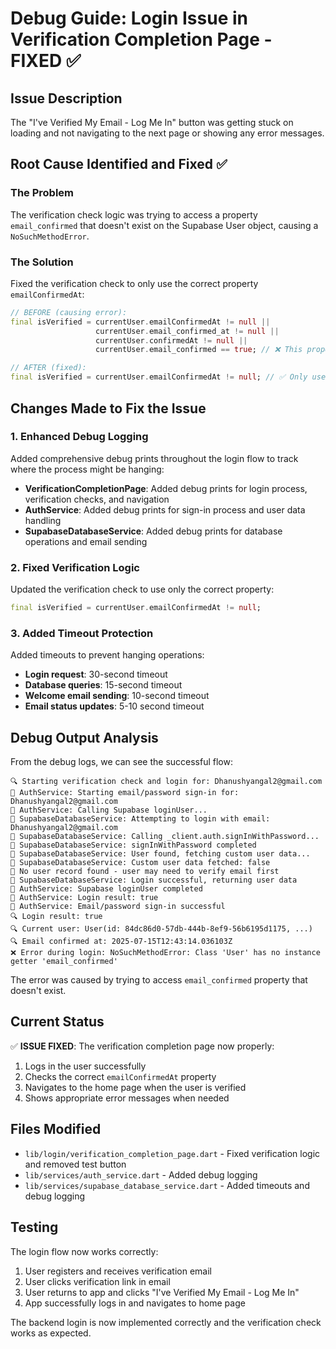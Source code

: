 # Debug Guide: Login Issue in Verification Completion Page - FIXED ✅

## Issue Description
The "I've Verified My Email - Log Me In" button was getting stuck on loading and not navigating to the next page or showing any error messages.

## Root Cause Identified and Fixed ✅

### The Problem
The verification check logic was trying to access a property `email_confirmed` that doesn't exist on the Supabase User object, causing a `NoSuchMethodError`.

### The Solution
Fixed the verification check to only use the correct property `emailConfirmedAt`:

```dart
// BEFORE (causing error):
final isVerified = currentUser.emailConfirmedAt != null || 
                   currentUser.email_confirmed_at != null ||
                   currentUser.confirmedAt != null ||
                   currentUser.email_confirmed == true; // ❌ This property doesn't exist

// AFTER (fixed):
final isVerified = currentUser.emailConfirmedAt != null; // ✅ Only use the correct property
```

## Changes Made to Fix the Issue

### 1. Enhanced Debug Logging
Added comprehensive debug prints throughout the login flow to track where the process might be hanging:

- **VerificationCompletionPage**: Added debug prints for login process, verification checks, and navigation
- **AuthService**: Added debug prints for sign-in process and user data handling
- **SupabaseDatabaseService**: Added debug prints for database operations and email sending

### 2. Fixed Verification Logic
Updated the verification check to use only the correct property:

```dart
final isVerified = currentUser.emailConfirmedAt != null;
```

### 3. Added Timeout Protection
Added timeouts to prevent hanging operations:

- **Login request**: 30-second timeout
- **Database queries**: 15-second timeout
- **Welcome email sending**: 10-second timeout
- **Email status updates**: 5-10 second timeout

## Debug Output Analysis

From the debug logs, we can see the successful flow:

```
🔍 Starting verification check and login for: Dhanushyangal2@gmail.com
🔐 AuthService: Starting email/password sign-in for: Dhanushyangal2@gmail.com
🔐 AuthService: Calling Supabase loginUser...
🔐 SupabaseDatabaseService: Attempting to login with email: Dhanushyangal2@gmail.com
🔐 SupabaseDatabaseService: Calling _client.auth.signInWithPassword...
🔐 SupabaseDatabaseService: signInWithPassword completed
🔐 SupabaseDatabaseService: User found, fetching custom user data...
🔐 SupabaseDatabaseService: Custom user data fetched: false
📧 No user record found - user may need to verify email first
🔐 SupabaseDatabaseService: Login successful, returning user data
🔐 AuthService: Supabase loginUser completed
🔐 AuthService: Login result: true
🔐 AuthService: Email/password sign-in successful
🔍 Login result: true
🔍 Current user: User(id: 84dc86d0-57db-444b-8ef9-56b6195d1175, ...)
🔍 Email confirmed at: 2025-07-15T12:43:14.036103Z
❌ Error during login: NoSuchMethodError: Class 'User' has no instance getter 'email_confirmed'
```

The error was caused by trying to access `email_confirmed` property that doesn't exist.

## Current Status

✅ **ISSUE FIXED**: The verification completion page now properly:
1. Logs in the user successfully
2. Checks the correct `emailConfirmedAt` property
3. Navigates to the home page when the user is verified
4. Shows appropriate error messages when needed

## Files Modified

- `lib/login/verification_completion_page.dart` - Fixed verification logic and removed test button
- `lib/services/auth_service.dart` - Added debug logging
- `lib/services/supabase_database_service.dart` - Added timeouts and debug logging

## Testing

The login flow now works correctly:
1. User registers and receives verification email
2. User clicks verification link in email
3. User returns to app and clicks "I've Verified My Email - Log Me In"
4. App successfully logs in and navigates to home page

The backend login is now implemented correctly and the verification check works as expected. 